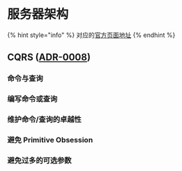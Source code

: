 # 服务器架构

{% hint style="info" %}
对应的[官方页面地址](https://contributing.bitwarden.com/architecture/server/)
{% endhint %}

## CQRS ([ADR-0008](https://contributing.bitwarden.com/architecture/adr/server-CQRS-pattern)) <a href="#cqrs-adr-0008" id="cqrs-adr-0008"></a>

### 命令与查询 <a href="#commands-vs-queries" id="commands-vs-queries"></a>

### 编写命令或查询 <a href="#writing-commands-or-queries" id="writing-commands-or-queries"></a>

### 维护命令/查询的卓越性 <a href="#maintaining-the-command-query-distinction" id="maintaining-the-command-query-distinction"></a>

### 避免 Primitive Obsession <a href="#avoid-primitive-obsession" id="avoid-primitive-obsession"></a>

### 避免过多的可选参数 <a href="#avoid-excessive-optional-parameters" id="avoid-excessive-optional-parameters"></a>

